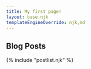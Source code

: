 ```yaml
---
title: My first page!
layout: base.njk
templateEngineOverride: njk,md
---
```


## Blog Posts

{% include "postlist.njk" %}

<img src="images/two-day-forecast.png" alt="">
